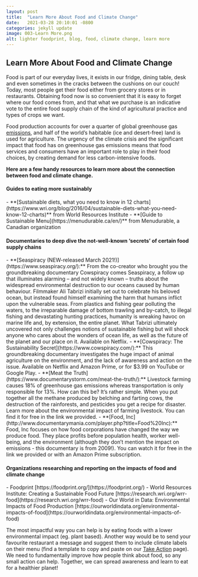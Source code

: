 ```yaml
---
layout: post
title:  "Learn More About Food and Climate Change"
date:   2021-03-28 20:10:01 -0800
categories: jekyll update
image: 003-Learn More.png
alt: lighter foodprint, blog, food, climate change, learn more
---
```

<h2>Learn More About Food and Climate Change</h2>

Food is part of our everyday lives, it exists in our fridge, dining table, desk and even sometimes in the cracks between the cushions on our couch! Today, most people get their food either from grocery stores or in restaurants. Obtaining food now is so convenient that it is easy to forget where our food comes from, and that what we purchase is an indicative vote to the entire food supply chain of the kind of agricultural practice and types of crops we want.

Food production accounts for over a quarter of global greenhouse gas [emissions](https://science.sciencemag.org/content/360/6392/987), and half of the world’s habitable (ice and desert-free) land is used for agriculture. The urgency of the climate crisis and the significant impact that food has on greenhouse gas emissions means that food services and consumers have an important role to play in their food choices, by creating demand for less carbon-intensive foods. 

**Here are a few handy resources to learn more about the connection between food and climate change.** 

<h4>Guides to eating more sustainably</h4>
- **[Sustainable diets, what you need to know in 12 charts](https://www.wri.org/blog/2016/04/sustainable-diets-what-you-need-know-12-charts)** from World Resources Institute
- **[Guide to Sustainable Menu](https://menudurable.ca/en/)** from Menudurable, a Canadian organization

<h4>Documentaries to deep dive the not-well-known ‘secrets’ of certain food supply chains</h4>
- **[Seaspiracy (NEW-released March 2021!)](https://www.seaspiracy.org/):** From the co-creator who brought you the groundbreaking documentary Cowspiracy comes Seaspiracy, a follow up that illuminates alarming – and not widely known – truths about the widespread environmental destruction to our oceans caused by human behaviour. Filmmaker Ali Tabrizi initially set out to celebrate his beloved ocean, but instead found himself examining the harm that humans inflict upon the vulnerable seas. From plastics and fishing gear polluting the waters, to the irreparable damage of bottom trawling and by-catch, to illegal fishing and devastating hunting practices, humanity is wreaking havoc on marine life and, by extension, the entire planet. What Tabrizi ultimately uncovered not only challenges notions of sustainable fishing but will shock anyone who cares about the wonders of ocean life, as well as the future of the planet and our place on it. Available on Netflix.
- **[Cowspiracy: The Sustainability Secret](https://www.cowspiracy.com/):** This groundbreaking documentary investigates the huge impact of animal agriculture on the environment, and the lack of awareness and action on the issue. Available on Netflix and Amazon Prime, or for $3.99 on YouTube or Google Play.
- **[Meat the Truth](https://www.documentarystorm.com/meat-the-truth/):** Livestock farming causes 18% of greenhouse gas emissions whereas transportation is only responsible for 13%. How can this be? It’s rather simple. When you put together all the methane produced by belching and farting cows, the destruction of the rainforests, and pesticides you get a recipe for disaster. Learn more about the environmental impact of farming livestock. You can find it for free in the link we provided.
- **[Food, Inc](http://www.documentarymania.com/player.php?title=Food%20Inc):** Food, Inc focuses on how food corporations have changed the way we produce food. They place profits before population health, worker well-being, and the environment (although they don’t mention the impact on emissions - this documentary is from 2009!). You can watch it for free in the link we provided or with an Amazon Prime subscription.

<h4>Organizations researching and reporting on the impacts of food and climate change</h4>
- Foodprint [https://foodprint.org/](https://foodprint.org/)
- World Resources Institute: Creating a Sustainable Food Future [https://research.wri.org/wrr-food](https://research.wri.org/wrr-food)
- Our World in Data: Environmental Impacts of Food Production [https://ourworldindata.org/environmental-impacts-of-food](https://ourworldindata.org/environmental-impacts-of-food)


The most impactful way you can help is by eating foods with a lower environmental impact (eg. plant based). Another way would be to send your favourite restaurant a message and suggest them to include climate labels on their menu (find a template to copy and paste  on our [Take Action](https://lighterfoodprint.com/takeaction) page). We need to fundamentally improve how people think about food, so any small action can help. Together, we can spread awareness and learn to eat for a healthier planet!
